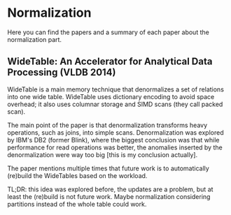 # Normalization

Here you can find the papers and a summary of each paper about the normalization part.

## WideTable: An Accelerator for Analytical Data Processing (VLDB 2014)

WideTable is a main memory technique that denormalizes a set of relations into one wide table.
WideTable uses dictionary encoding to avoid space overhead; it also uses columnar storage and SIMD scans (they call packed scan).

The main point of the paper is that denormalization transforms heavy operations, such as
joins, into simple scans. Denormalization was explored by IBM's DB2 (former Blink), where
the biggest conclusion was that while performance for read operations was better, the anomalies
inserted by the denormalization were way too big [this is my conclusion actually].

The paper mentions multiple times that future work is to automatically (re)build the
WideTables based on the workload.

TL;DR: this idea was explored before, the updates are a problem, but at least the (re)build
is not future work. Maybe normalization considering partitions instead of the whole table
could work.

